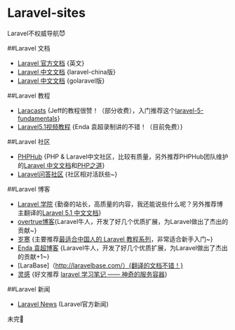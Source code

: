 # Laravel-sites
Laravel不权威导航:smiling_imp:

##Laravel 文档

 - [Laravel 官方文档](http://laravel.com/)       {英文}
 - [Laravel 中文文档](http://laravel-china.org/) {laravel-china版} 
 - [Laravel 中文文档](http://laravel-china.org/) {golaravel版}  

##Laravel 教程

 - [Laracasts](https://laracasts.com) {Jeff的教程很赞！（部分收费），入门推荐这个[laravel-5-fundamentals](https://laracasts.com/series/laravel-5-fundamentals)}
 - [Laravel5.1视频教程](http://www.phpyc.com/search/tag/44)   {Enda 袁超录制讲的不错！（目前免费）} 

##Laravel 社区 
 - [PHPHub](https://phphub.org/) {PHP & Laravel中文社区，比较有质量，另外推荐PHPHub团队维护的[Laravel 中文文档](http://laravel-china.org/)和[PHP之道](http://laravel-china.github.io/php-the-right-way/)} 
 - [Laravel问答社区](http://wenda.golaravel.com/) {社区相对活跃些~}
 
##Laravel 博客
 - [Laravel 学院](http://laravelacademy.org/) {勤奋的站长，高质量的内容，我还能说些什么呢？另外推荐博主翻译的[Laravel 5.1 中文文档](http://laravelacademy.org/laravel-docs-5_1)} 
 - [overtrue博客](http://overtrue.me/){Laravel牛人，开发了好几个优质扩展，为Laravel做出了杰出的贡献~}
 - [岁寒](https://lvwenhan.com) {主要推荐[最适合中国人的 Laravel 教程系列](https://lvwenhan.com/laravel/432.html)，非常适合新手入门~}
 - [Enda 袁超博客](http://www.phpyc.com/) {Laravel牛人，开发了好几个优质扩展，为Laravel做出了杰出的贡献+1~}
 - [LaraBase]（http://laravelbase.com/）{翻译的文档不错！}
 - [灵感](https://www.insp.top/) {好文推荐 [laravel 学习笔记 —— 神奇的服务容器](https://www.insp.top/article/learn-laravel-container)}

##Laravel 新闻
 - [Laravel News](https://laravel-news.com/) (Laravel官方新闻)  
 
未完:dog:




